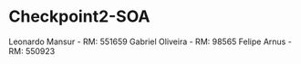 # Checkpoint2-SOA

Leonardo Mansur - RM: 551659
Gabriel Oliveira - RM: 98565
Felipe Arnus - RM: 550923
